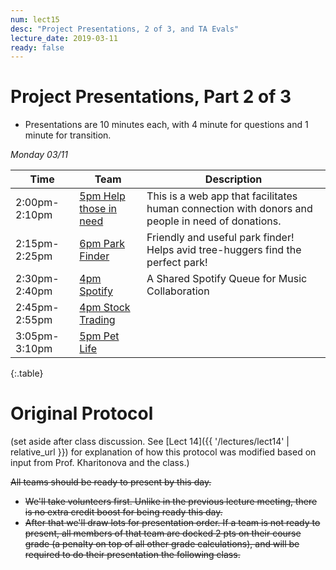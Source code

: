 ```yaml
---
num: lect15
desc: "Project Presentations, 2 of 3, and TA Evals"
lecture_date: 2019-03-11
ready: false
---
```


# Project Presentations, Part 2 of 3

* Presentations are 10 minutes each, with 4 minute for questions and 1 minute for transition. 

*Monday 03/11*

| Time | Team | Description |
|-|-|-|
| 2:00pm-2:10pm | [5pm Help those in need](https://github.com/ucsb-cs48-w19/5pm-Help-Those-In-Need) |This is a web app that facilitates human connection with donors and people in need of donations.|
| 2:15pm-2:25pm | [6pm Park Finder](https://github.com/ucsb-cs48-w19/6pm-park-finder) |Friendly and useful park finder! Helps avid tree-huggers find the perfect park!|
| 2:30pm-2:40pm | [4pm Spotify](https://github.com/ucsb-cs48-w19/4pm-spotify) | A Shared Spotify Queue for Music Collaboration|
| 2:45pm-2:55pm | [4pm Stock Trading](https://github.com/ucsb-cs48-w19/4pm-stock-trading) ||
| 3:05pm-3:10pm | [5pm Pet Life](https://github.com/ucsb-cs48-w19/5pm-pet-life)    ||
{:.table}

# Original Protocol

(set aside after class discussion.  See [Lect 14]({{ '/lectures/lect14' | relative_url }}) for explanation of how this protocol was modified based on input from Prof. Kharitonova and the class.)

<s>All teams should be ready to present by this day.</s>

* <s>We'll take volunteers first.   Unlike in the previous lecture meeting, there is no extra credit boost for being ready this day.</s>
* <s>After that we'll draw lots for presentation order.  If a team is not ready to present, all members of that team are docked 2 pts on their course grade (a penalty on top of all other grade calculations), and will be required to do their presentation the following class.</s>

